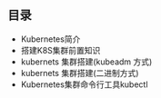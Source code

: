 ## 目录

- Kubernetes简介
- 搭建K8S集群前置知识
- kubernets 集群搭建(kubeadm 方式)
- kubernets 集群搭建(二进制方式)
- Kubernetes集群命令行工具kubectl